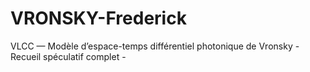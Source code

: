 # VRONSKY-Frederick
VLCC — Modèle d’espace-temps différentiel photonique de Vronsky - Recueil spéculatif complet -
